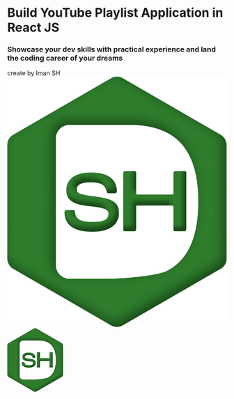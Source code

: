 # Build  YouTube Playlist Application in React JS


### Showcase your dev skills with practical experience and land the coding career of your dreams
create by Iman SH 
![alt text](https://github.com/iman-shahinnezhad/react-youtube-video-playlist//blob/main/src/assets/sh.png?raw=true)
<img src="https://github.com/iman-shahinnezhad/react-youtube-video-playlist/blob/main/src/assets/sh.png?raw=true" width="128"/>
